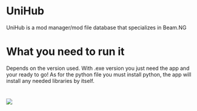 # UniHub
UniHub is a mod manager/mod file database that specializes in Beam.NG
# What you need to run it
Depends on the version used. With .exe version you just need the app and your ready to go! As for the python file you must install python, the app will install any needed libraries by itself.
#
![](https://media.discordapp.net/attachments/1063256567836852268/1073359925159403550/image.png)
